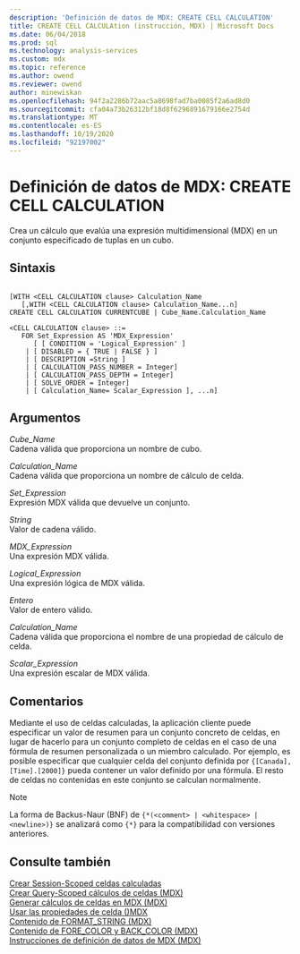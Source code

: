 ```yaml
---
description: 'Definición de datos de MDX: CREATE CELL CALCULATION'
title: CREATE CELL CALCULAtion (instrucción, MDX) | Microsoft Docs
ms.date: 06/04/2018
ms.prod: sql
ms.technology: analysis-services
ms.custom: mdx
ms.topic: reference
ms.author: owend
ms.reviewer: owend
author: minewiskan
ms.openlocfilehash: 94f2a2286b72aac5a8698fad7ba0085f2a6ad8d0
ms.sourcegitcommit: cfa04a73b26312bf18d8f6296891679166e2754d
ms.translationtype: MT
ms.contentlocale: es-ES
ms.lasthandoff: 10/19/2020
ms.locfileid: "92197002"
---
```

# <a name="mdx-data-definition---create-cell-calculation"></a>Definición de datos de MDX: CREATE CELL CALCULATION


  Crea un cálculo que evalúa una expresión multidimensional (MDX) en un conjunto especificado de tuplas en un cubo.  
  
## <a name="syntax"></a>Sintaxis  
  
```  
  
[WITH <CELL CALCULATION clause> Calculation_Name  
   [,WITH <CELL CALCULATION clause> Calculation_Name...n]  
CREATE CELL CALCULATION CURRENTCUBE | Cube_Name.Calculation_Name   
  
<CELL CALCULATION clause> ::=  
   FOR Set_Expression AS 'MDX_Expression'   
      [ [ CONDITION = 'Logical_Expression' ]   
    | [ DISABLED = { TRUE | FALSE } ]   
    | [ DESCRIPTION =String ]   
    | [ CALCULATION_PASS_NUMBER = Integer]   
    | [ CALCULATION_PASS_DEPTH = Integer]   
    | [ SOLVE_ORDER = Integer]   
    | [ Calculation_Name= Scalar_Expression ], ...n]  
```  
  
## <a name="arguments"></a>Argumentos  
 *Cube_Name*  
 Cadena válida que proporciona un nombre de cubo.  
  
 *Calculation_Name*  
 Cadena válida que proporciona un nombre de cálculo de celda.  
  
 *Set_Expression*  
 Expresión MDX válida que devuelve un conjunto.  
  
 *String*  
 Valor de cadena válido.  
  
 *MDX_Expression*  
 Una expresión MDX válida.  
  
 *Logical_Expression*  
 Una expresión lógica de MDX válida.  
  
 *Entero*  
 Valor de entero válido.  
  
 *Calculation_Name*  
 Cadena válida que proporciona el nombre de una propiedad de cálculo de celda.  
  
 *Scalar_Expression*  
 Una expresión escalar de MDX válida.  
  
## <a name="remarks"></a>Comentarios  
 Mediante el uso de celdas calculadas, la aplicación cliente puede especificar un valor de resumen para un conjunto concreto de celdas, en lugar de hacerlo para un conjunto completo de celdas en el caso de una fórmula de resumen personalizada o un miembro calculado. Por ejemplo, es posible especificar que cualquier celda del conjunto definida por `{[Canada],[Time].[2000]}` pueda contener un valor definido por una fórmula. El resto de celdas no contenidas en este conjunto se calculan normalmente.  
  
> [!NOTE]  
>  La forma de Backus-Naur (BNF) de `{*(<comment> | <whitespace> | <newline>)}` se analizará como `{*}` para la compatibilidad con versiones anteriores.  
  
## <a name="see-also"></a>Consulte también  
 [Crear Session-Scoped celdas calculadas](/analysis-services/multidimensional-models/mdx/mdx-cell-calculations-session-scoped-calculated-cells)   
 [Crear Query-Scoped cálculos de celdas &#40;MDX&#41;](/analysis-services/multidimensional-models/mdx/mdx-cell-calculations-query-scoped-cell-calculations)   
 [Generar cálculos de celdas en MDX &#40;MDX&#41;](/analysis-services/multidimensional-models/mdx/mdx-cell-calculations-build-cell-calculations)   
 [Usar las propiedades de celda &#40;&#41;MDX ](/analysis-services/multidimensional-models/mdx/mdx-cell-properties-using-cell-properties)   
 [Contenido de FORMAT_STRING &#40;MDX&#41;](/analysis-services/multidimensional-models/mdx/mdx-cell-properties-format-string-contents)   
 [Contenido de FORE_COLOR y BACK_COLOR &#40;MDX&#41;](/analysis-services/multidimensional-models/mdx/mdx-cell-properties-fore-color-and-back-color-contents)   
 [Instrucciones de definición de datos de MDX &#40;MDX&#41;](../mdx/mdx-data-definition-statements-mdx.md)  
  
